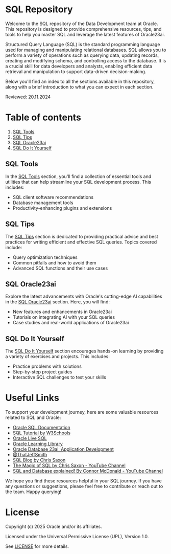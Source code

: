# SQL Repository

Welcome to the SQL repository of the Data Development team at Oracle. This repository is designed to provide comprehensive resources, tips, and tools to help you master SQL and leverage the latest features of Oracle23ai. 

Structured Query Language (SQL) is the standard programming language used for managing and manipulating relational databases. SQL allows you to perform a variety of operations such as querying data, updating records, creating and modifying schema, and controlling access to the database. It is a crucial skill for data developers and analysts, enabling efficient data retrieval and manipulation to support data-driven decision-making.

Below you'll find an index to all the sections available in this repository, along with a brief introduction to what you can expect in each section.

Reviewed: 20.11.2024

# Table of contents

1. [SQL Tools](#sql-tools)
2. [SQL Tips](#sql-tips)
3. [SQL Oracle23ai](#sql-oracle23ai)
4. [SQL Do It Yourself](#sql-do-it-yourself)

## SQL Tools

In the [SQL Tools](SQL_Tools/README.md) section, you'll find a collection of essential tools and utilities that can help streamline your SQL development process. This includes:
- SQL client software recommendations
- Database management tools
- Productivity-enhancing plugins and extensions


## SQL Tips

The [SQL Tips](SQL_Tips/README.md) section is dedicated to providing practical advice and best practices for writing efficient and effective SQL queries. Topics covered include:
- Query optimization techniques
- Common pitfalls and how to avoid them
- Advanced SQL functions and their use cases


## SQL Oracle23ai

Explore the latest advancements with Oracle's cutting-edge AI capabilities in the [SQL Oracle23ai](SQL_Oracle23ai/README.md) section. Here, you will find:
- New features and enhancements in Oracle23ai
- Tutorials on integrating AI with your SQL queries
- Case studies and real-world applications of Oracle23ai


## SQL Do It Yourself

The [SQL Do It Yourself](SQL_Do_It_Yourself/README.md) section encourages hands-on learning by providing a variety of exercises and projects. This includes:
- Practice problems with solutions
- Step-by-step project guides
- Interactive SQL challenges to test your skills


# Useful Links

To support your development journey, here are some valuable resources related to SQL and Oracle:
- [Oracle SQL Documentation](https://docs.oracle.com/en/database/oracle/oracle-database/)
- [SQL Tutorial by W3Schools](https://www.w3schools.com/sql/)
- [Oracle Live SQL](https://livesql.oracle.com/) 
- [Oracle Learning Library](https://www.oracle.com/learning-library/)
- [Oracle Database 23ai: Application Development](https://www.oracle.com/database/technologies/application-development.html)
- [@ThatJeffSmith](https://www.thatjeffsmith.com/)
- [SQL Blog by Chris Saxon](https://blogs.oracle.com/sql)
- [The Magic of SQL by Chris Saxon - YouTube Channel](https://www.youtube.com/c/TheMagicofSQL)
- [SQL and Database explained! By Connor McDonald - YouTube Channel](https://www.youtube.com/@DatabaseDude)

We hope you find these resources helpful in your SQL journey. If you have any questions or suggestions, please feel free to contribute or reach out to the team. Happy querying!

# License
 
Copyright (c) 2025 Oracle and/or its affiliates.
 
Licensed under the Universal Permissive License (UPL), Version 1.0.
 
See [LICENSE](https://github.com/oracle-devrel/technology-engineering/blob/main/LICENSE) for more details.